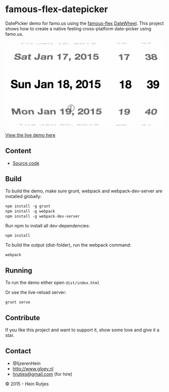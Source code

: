 famous-flex-datepicker
==========

DatePicker demo for famo.us using the [famous-flex](https://github.com/IjzerenHein/famous-flex) [DateWheel](https://github.com/IjzerenHein/famous-flex/blob/master/tutorials/DateWheel.md). This project shows how to create a native feeling cross-platform date-picker using famo.us.

![Screenshot](screenshot.gif)


[View the live demo here](https://rawgit.com/IjzerenHein/famous-flex-datepicker/master/dist/index.html)


## Content

-	[Source code](./src/main.js)


## Build

To build the demo, make sure grunt, webpack and webpack-dev-server are installed globally:

```
npm install -g grunt
npm install -g webpack
npm install -g webpack-dev-server
```

Run npm to install all dev-dependencies:

```
npm install
```

To build the output (dist-folder), run the webpack command:

```
webpack
```


## Running

To run the demo either open `dist/index.html`

Or use the live-reload server:

```
grunt serve
```


## Contribute

If you like this project and want to support it, show some love
and give it a star.


## Contact
- 	@IjzerenHein
- 	http://www.gloey.nl
- 	hrutjes@gmail.com (for hire)

© 2015 - Hein Rutjes
